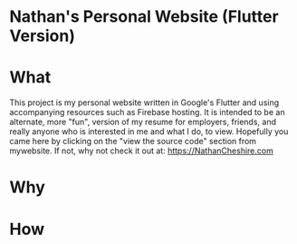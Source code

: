 # Nathan's Personal Website (Flutter Version)

# What

This project is my personal website written in Google's Flutter and using accompanying resources such as Firebase hosting. It is intended to be an alternate, more "fun", version of my resume for employers, friends, and really anyone who is interested in me and what I do, to view. Hopefully you came here by clicking on the "view the source code" section from mywebsite. If not, why not check it out at: https://NathanCheshire.com

# Why

# How
